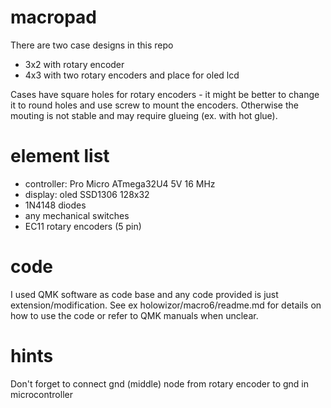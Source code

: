 # macropad

There are two case designs in this repo
 - 3x2 with rotary encoder
 - 4x3 with two rotary encoders and place for oled lcd

Cases have square holes for rotary encoders - it might be better to change it to round holes and use screw to mount the encoders. Otherwise the mouting is not stable and may require glueing (ex. with hot glue).

# element list
 - controller: Pro Micro ATmega32U4 5V 16 MHz
 - display: oled SSD1306 128x32
 - 1N4148 diodes
 - any mechanical switches
 - EC11 rotary encoders (5 pin)

# code

I used QMK software as code base and any code provided is just extension/modification. See ex holowizor/macro6/readme.md for details on how to use the code or refer to QMK manuals when unclear.


# hints

Don't forget to connect gnd (middle) node from rotary encoder to gnd in microcontroller